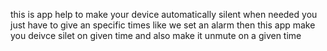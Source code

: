 this is app help to make your device automatically silent when needed you just have to give an specific times like we set an alarm then this app make you deivce silet on given time and also make it unmute on a given time
